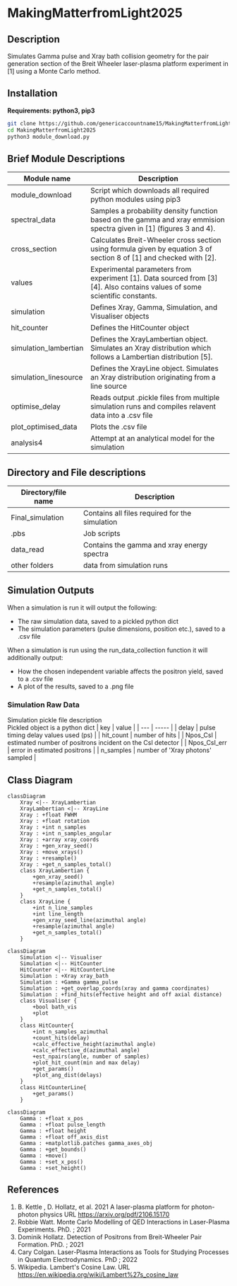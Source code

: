 # MakingMatterfromLight2025

## Description
Simulates Gamma pulse and Xray bath collision geometry for the pair generation section of the Breit Wheeler laser-plasma platform experiment in [1]
using a Monte Carlo method.

## Installation
**Requirements: python3, pip3**
```bash
git clone https://github.com/genericaccountname15/MakingMatterfromLight2025.git
cd MakingMatterfromLight2025
python3 module_download.py
```

## Brief Module Descriptions
| Module name | Description |
| --- | ---------- |
| module_download | Script which downloads all required python modules using pip3 |
| spectral_data | Samples a probability density function based on the gamma and xray emmision spectra given in [1] (figures 3 and 4).|
| cross_section | Calculates Breit-Wheeler cross section using formula given by equation 3 of section 8 of [1] and checked with [2]. |
| values | Experimental parameters from experiment [1]. Data sourced from [3][4]. Also contains values of some scientific constants. |
| simulation | Defines Xray, Gamma, Simulation, and Visualiser objects |
| hit_counter | Defines the HitCounter object |
| simulation_lambertian | Defines the XrayLambertian object. Simulates an Xray distribution which follows a Lambertian distribution [5]. |
| simulation_linesource | Defines the XrayLine object. Simulates an Xray distribution originating from a line source |
| optimise_delay | Reads output .pickle files from multiple simulation runs and compiles relavent data into a .csv file |
| plot_optimised_data | Plots the .csv file |
| analysis4 | Attempt at an analytical model for the simulation |

## Directory and File descriptions
| Directory/file name | Description |
| --- | ----------|
| Final_simulation | Contains all files required for the simulation |
| .pbs | Job scripts |
| data_read | Contains the gamma and xray energy spectra |
| other folders | data from simulation runs |

## Simulation Outputs
When a simulation is run it will output the following:
- The raw simulation data, saved to a pickled python dict
- The simulation parameters (pulse dimensions, position etc.), saved to a .csv file

When a simulation is run using the run_data_collection function it will additionally output:
- How the chosen independent variable affects the positron yield, saved to a .csv file
- A plot of the results, saved to a .png file

### Simulation Raw Data
Simulation pickle file description \
Pickled object is a python dict
| key | value |
| --- | ----- |
| delay | pulse timing delay values used (ps) |
| hit_count | number of hits |
| Npos_CsI | estimated number of positrons incident on the CsI detector |
| Npos_CsI_err | error in estimated positrons |
| n_samples | number of 'Xray photons' sampled |


## Class Diagram
```mermaid
classDiagram
    Xray <|-- XrayLambertian
    XrayLambertian <|-- XrayLine
    Xray : +float FWHM
    Xray : +float rotation
    Xray : +int n_samples
    Xray : +int n_samples_angular
    Xray : +array xray_coords
    Xray : +gen_xray_seed()
    Xray : +move_xrays()
    Xray : +resample()
    Xray : +get_n_samples_total()
    class XrayLambertian {
        +gen_xray_seed()
        +resample(azimuthal angle)
        +get_n_samples_total()
    }
    class XrayLine {
        +int n_line_samples
        +int line_length
        +gen_xray_seed_line(azimuthal angle)
        +resample(azimuthal angle)
        +get_n_samples_total()
    }
```

```mermaid
classDiagram
    Simulation <|-- Visualiser
    Simulation <|-- HitCounter
    HitCounter <|-- HitCounterLine
    Simulation : +Xray xray_bath
    Simulation : +Gamma gamma_pulse
    Simulation : +get_overlap_coords(xray and gamma coordinates)
    Simulation : +find_hits(effective height and off axial distance)
    class Visualiser {
        +bool bath_vis
        +plot
    }
    class HitCounter{
        +int n_samples_azimuthal
        +count_hits(delay)
        +calc_effective_height(azimuthal angle)
        +calc_effective_d(azimuthal angle)
        +est_npairs(angle, number of samples)
        +plot_hit_count(min and max delay)
        +get_params()
        +plot_ang_dist(delays)
    }
    class HitCounterLine{
        +get_params()
    }
```

```mermaid
classDiagram
    Gamma : +float x_pos
    Gamma : +float pulse_length
    Gamma : +float height
    Gamma : +float off_axis_dist
    Gamma : +matplotlib.patches gamma_axes_obj
    Gamma : +get_bounds()
    Gamma : +move()
    Gamma : +set_x_pos()
    Gamma : +set_height()
```


## References
1) B. Kettle , D. Hollatz, et al. 2021 A laser-plasma platform for photon-photon physics URL https://arxiv.org/pdf/2106.15170
2) Robbie Watt. Monte Carlo Modelling of QED Interactions in Laser-Plasma Experiments. PhD. ; 2021
3) Dominik Hollatz. Detection of Positrons from Breit-Wheeler Pair Formation. PhD. ; 2021
4) Cary Colgan. Laser-Plasma Interactions as Tools for Studying Processes in Quantum Electrodynamics. PhD ; 2022
5) Wikipedia. Lambert's Cosine Law. URL https://en.wikipedia.org/wiki/Lambert%27s_cosine_law


